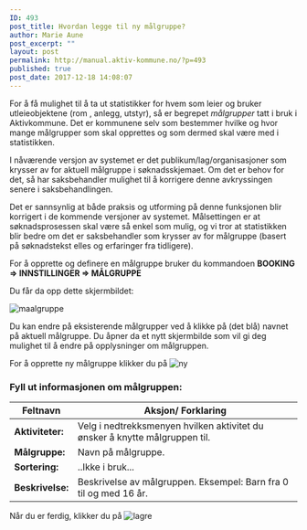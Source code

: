 ```yaml
---
ID: 493
post_title: Hvordan legge til ny målgruppe?
author: Marie Aune
post_excerpt: ""
layout: post
permalink: http://manual.aktiv-kommune.no/?p=493
published: true
post_date: 2017-12-18 14:08:07
---
```

For å få mulighet til å ta ut statistikker for hvem som leier og bruker utleieobjektene (rom , anlegg, utstyr), så er begrepet <em>målgrupper </em> tatt i bruk i Aktivkommune. 
Det er kommunene selv som bestemmer hvilke og hvor mange målgrupper som skal opprettes og som dermed skal være med i statistikken. 

I nåværende versjon av systemet er det publikum/lag/organisasjoner som krysser av for aktuell målgruppe i søknadsskjemaet. 
Om det er behov for det, så har saksbehandler mulighet til å korrigere denne avkryssingen senere i saksbehandlingen.

Det er sannsynlig at både praksis og utforming på denne funksjonen blir korrigert i de kommende versjoner av systemet. Målsettingen er at søknadsprosessen skal være så enkel som mulig, og vi tror at statistikken blir bedre om det er saksbehandler som krysser av for målgruppe (basert på søknadstekst elles og erfaringer fra tidligere). 


For å opprette og definere en målgruppe bruker du kommandoen
<strong>BOOKING => INNSTILLINGER => MÅLGRUPPE</strong>

Du får da opp dette skjermbildet: 

![maalgruppe](http://manual.aktiv-kommune.no/wp-content/uploads/2017/12/maalgruppe.png)

Du kan endre på eksisterende målgrupper ved å klikke på (det blå) navnet på aktuell målgruppe. Du åpner da et nytt skjermbilde som vil gi deg mulighet til å endre på opplysninger om målgruppen.

For å opprette ny målgruppe klikker du på 
![ny](http://manual.aktiv-kommune.no/wp-content/uploads/2017/12/NY.png)

### Fyll ut informasjonen om målgruppen:

Feltnavn  |    Aksjon/ Forklaring
--------------------------------|-----------------------------------------------------
**Aktiviteter:** |Velg i nedtrekksmenyen hvilken aktivitet du ønsker å knytte målgruppen til.
**Målgruppe:** |Navn på målgruppe.
**Sortering:** |  ..Ikke i bruk...
**Beskrivelse:** |Beskrivelse av målgruppen. Eksempel: Barn fra 0 til og med 16 år. 

Når du er ferdig, klikker du på 
![lagre](http://manual.aktiv-kommune.no/wp-content/uploads/2017/12/lagre.png)